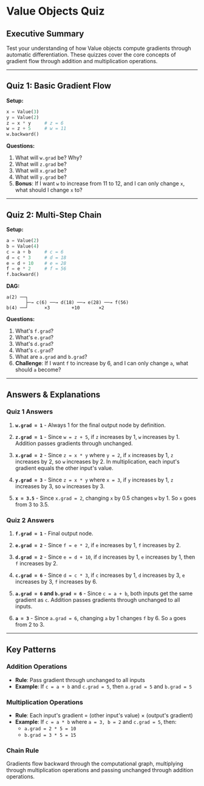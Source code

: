 # Value Objects Quiz

## Executive Summary

Test your understanding of how Value objects compute gradients through automatic differentiation. These quizzes cover the core concepts of gradient flow through addition and multiplication operations.

---

## Quiz 1: Basic Gradient Flow

**Setup:**
```python
x = Value(3)
y = Value(2)
z = x * y     # z = 6
w = z + 5     # w = 11
w.backward()
```

**Questions:**
1. What will `w.grad` be? Why?
2. What will `z.grad` be?
3. What will `x.grad` be?
4. What will `y.grad` be?
5. **Bonus**: If I want `w` to increase from 11 to 12, and I can only change `x`, what should I change `x` to?

---

## Quiz 2: Multi-Step Chain

**Setup:**
```python
a = Value(2)
b = Value(4)
c = a + b     # c = 6
d = c * 3     # d = 18
e = d + 10    # e = 28
f = e * 2     # f = 56
f.backward()
```

**DAG:**
```
a(2) ──┐
       ├─→ c(6) ──→ d(18) ──→ e(28) ──→ f(56)
b(4) ──┘      ×3        +10       ×2
```

**Questions:**
1. What's `f.grad`?
2. What's `e.grad`?
3. What's `d.grad`?
4. What's `c.grad`?
5. What are `a.grad` and `b.grad`?
6. **Challenge**: If I want `f` to increase by 6, and I can only change `a`, what should `a` become?

---

## Answers & Explanations

### Quiz 1 Answers

1. **`w.grad = 1`** - Always 1 for the final output node by definition.

2. **`z.grad = 1`** - Since `w = z + 5`, if `z` increases by 1, `w` increases by 1. Addition passes gradients through unchanged.

3. **`x.grad = 2`** - Since `z = x * y` where `y = 2`, if `x` increases by 1, `z` increases by 2, so `w` increases by 2. In multiplication, each input's gradient equals the other input's value.

4. **`y.grad = 3`** - Since `z = x * y` where `x = 3`, if `y` increases by 1, `z` increases by 3, so `w` increases by 3.

5. **`x = 3.5`** - Since `x.grad = 2`, changing `x` by 0.5 changes `w` by 1. So `x` goes from 3 to 3.5.

### Quiz 2 Answers

1. **`f.grad = 1`** - Final output node.

2. **`e.grad = 2`** - Since `f = e * 2`, if `e` increases by 1, `f` increases by 2.

3. **`d.grad = 2`** - Since `e = d + 10`, if `d` increases by 1, `e` increases by 1, then `f` increases by 2.

4. **`c.grad = 6`** - Since `d = c * 3`, if `c` increases by 1, `d` increases by 3, `e` increases by 3, `f` increases by 6.

5. **`a.grad = 6` and `b.grad = 6`** - Since `c = a + b`, both inputs get the same gradient as `c`. Addition passes gradients through unchanged to all inputs.

6. **`a = 3`** - Since `a.grad = 6`, changing `a` by 1 changes `f` by 6. So `a` goes from 2 to 3.

---

## Key Patterns

### Addition Operations
- **Rule**: Pass gradient through unchanged to all inputs
- **Example**: If `c = a + b` and `c.grad = 5`, then `a.grad = 5` and `b.grad = 5`

### Multiplication Operations  
- **Rule**: Each input's gradient = (other input's value) × (output's gradient)
- **Example**: If `c = a * b` where `a = 3, b = 2` and `c.grad = 5`, then:
  - `a.grad = 2 * 5 = 10`
  - `b.grad = 3 * 5 = 15`

### Chain Rule
Gradients flow backward through the computational graph, multiplying through multiplication operations and passing unchanged through addition operations.
